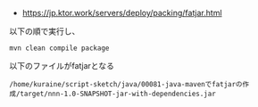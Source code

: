 - https://jp.ktor.work/servers/deploy/packing/fatjar.html

以下の順で実行し、

```
mvn clean compile package
```

以下のファイルがfatjarとなる

```
/home/kuraine/script-sketch/java/00081-java-mavenでfatjarの作成/target/nnn-1.0-SNAPSHOT-jar-with-dependencies.jar
```
